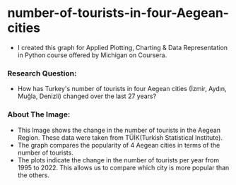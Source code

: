 # number-of-tourists-in-four-Aegean-cities

- I created this graph for Applied Plotting, Charting & Data Representation in Python course offered by Michigan on Coursera.

### Research Question:

- How has Turkey's number of tourists in four Aegean cities (İzmir, Aydın, Muğla, Denizli) changed over the last 27 years?

### About The Image:

- This Image shows the change in the number of tourists in the Aegean Region. These data were taken from TÜİK(Turkish Statistical Institute).
- The graph compares the popularity of 4 Aegean cities in terms of the number of tourists.
- The plots indicate the change in the number of tourists per year from 1995 to 2022. This allows us to compare which city is more popular than the others.
